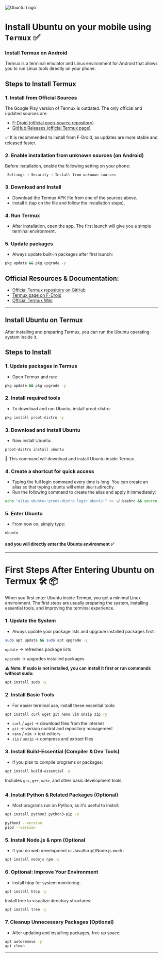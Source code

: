 ![Ubuntu Logo](https://assets.ubuntu.com/v1/29985a98-ubuntu-logo32.png)

# Install Ubuntu on your mobile using `Termux` ✅


### Install Termux on Android
Termux is a terminal emulator and Linux environment for Android that allows you to run Linux tools directly on your phone.

## Steps to Install Termux
### 1. Install from Official Sources
The Google Play version of Termux is outdated. The only official and updated sources are:
- [F-Droid (official open-source repository)](https://f-droid.org/packages/com.termux/)
- [GitHub Releases (official Termux page)](https://github.com/termux/termux-app/releases)

 ✅ It is recommended to install from F-Droid, as updates are more stable and released faster.

### 2. Enable installation from unknown sources (on Android)
  Before installation, enable the following setting on your phone:
```
 Settings → Security → Install from unknown sources 
```

### 3. Download and Install
   
- Download the Termux APK file from one of the sources above.
- Install it (tap on the file and follow the installation steps).

### 4. Run Termux

  - After installation, open the app. The first launch will give you a simple terminal environment.

### 5. Update packages
- Always update built-in packages after first launch:

```bash
pkg update && pkg upgrade -y
```


## Official Resources & Documentation:

- [Official Termux repository on GitHub](https://github.com/termux/termux-app)
- [Termux page on F-Droid](https://f-droid.org/packages/com.termux/)
- [Official Termux Wiki](https://wiki.termux.com/wiki/Main_Page)
  
---


## Install Ubuntu on Termux
After installing and preparing Termux, you can run the Ubuntu operating system inside it.


## Steps to Install
### 1. Update packages in Termux
- Open Termux and run:
```bash
pkg update && pkg upgrade -y
```

### 2. Install required tools
- To download and run Ubuntu, install proot-distro:
```bash
pkg install proot-distro -y
```

### 3. Download and install Ubuntu
- Now install Ubuntu:
```bash
proot-distro install ubuntu
```
🐧 This command will download and install Ubuntu inside Termux.


### 4. Create a shortcut for quick access

- Typing the full login command every time is long. You can create an alias so that typing ubuntu will enter `Ubuntu`directly.
- Run the following command to create the alias and apply it immediately:

```bash
echo "alias ubuntu='proot-distro login ubuntu'" >> ~/.bashrc && source ~/.bashrc
```

### 5. Enter Ubuntu
- From now on, simply type:
```bash
ubuntu
```

#### and you will directly enter the Ubuntu environment ✅
---


# First Steps After Entering Ubuntu on Termux 🛠️ 📦
When you first enter Ubuntu inside Termux, you get a minimal Linux environment. The first steps are usually preparing the system, installing essential tools, and improving the terminal experience.

### 1. Update the System
- Always update your package lists and upgrade installed packages first:
```bash
sudo apt update && sudo apt upgrade -y
```
`update`  → refreshes package lists

`upgrade` → upgrades installed packages

**⚠️ Note: If sudo is not installed, you can install it first or run commands without sudo:**
```bash
apt install sudo -y
```

### 2. Install Basic Tools
- For easier terminal use, install these essential tools:
```bash
apt install curl wget git nano vim unzip zip -y
```
- `curl` / `wget` → download files from the internet
- `git` → version control and repository management
- `nano` / `vim` → text editors
- `zip` / `unzip` → compress and extract files


### 3. Install Build-Essential (Compiler & Dev Tools)
- If you plan to compile programs or packages:
```bash
apt install build-essential -y
```

Includes `gcc`, `g++`, `make`, and other basic development tools.
##

### 4. Install Python & Related Packages (Optional)
- Most programs run on Python, so it's useful to install:
```bash
apt install python3 python3-pip -y
```
```bash
python3 --version
pip3 --version
```

### 5. Install Node.js & npm (Optional
- If you do web development or JavaScript/Node.js work:
```bash
apt install nodejs npm -y
```

### 6. Optional: Improve Your Environment
- Install htop for system monitoring:
```bash
apt install htop -y
```
Install tree to visualize directory structures:
```bash
apt install tree -y
```

### 7. Cleanup Unnecessary Packages (Optional)
- After updating and installing packages, free up space:
```bash
apt autoremove -y
apt clean
```

---






